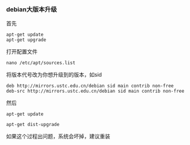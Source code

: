 ### debian大版本升级

首先

```
apt-get update
apt-get upgrade
```

打开配置文件

```
nano /etc/apt/sources.list
```

将版本代号改为你想升级到的版本，如sid

```
deb http://mirrors.ustc.edu.cn/debian sid main contrib non-free
deb-src http://mirrors.ustc.edu.cn/debian sid main contrib non-free
```

然后

```
apt-get update
```

```
apt-get dist-upgrade
```

如果这个过程出问题，系统会坏掉，建议重装